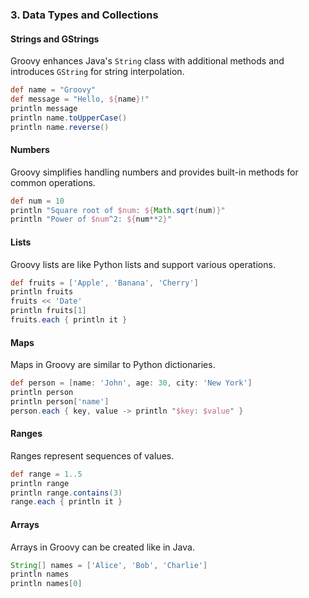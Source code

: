 
### 3. Data Types and Collections

#### Strings and GStrings
Groovy enhances Java's `String` class with additional methods and introduces `GString` for string interpolation.

```groovy
def name = "Groovy"
def message = "Hello, ${name}!"
println message
println name.toUpperCase()
println name.reverse()
```

#### Numbers
Groovy simplifies handling numbers and provides built-in methods for common operations.

```groovy
def num = 10
println "Square root of $num: ${Math.sqrt(num)}"
println "Power of $num^2: ${num**2}"
```

#### Lists
Groovy lists are like Python lists and support various operations.

```groovy
def fruits = ['Apple', 'Banana', 'Cherry']
println fruits
fruits << 'Date'
println fruits[1]
fruits.each { println it }
```

#### Maps
Maps in Groovy are similar to Python dictionaries.

```groovy
def person = [name: 'John', age: 30, city: 'New York']
println person
println person['name']
person.each { key, value -> println "$key: $value" }
```

#### Ranges
Ranges represent sequences of values.

```groovy
def range = 1..5
println range
println range.contains(3)
range.each { println it }
```

#### Arrays
Arrays in Groovy can be created like in Java.

```groovy
String[] names = ['Alice', 'Bob', 'Charlie']
println names
println names[0]
```
